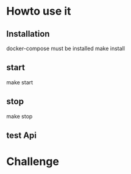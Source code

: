 # Howto use it
## Installation

docker-compose must be installed
make install


## start
make start

## stop
make stop

## test Api

# Challenge